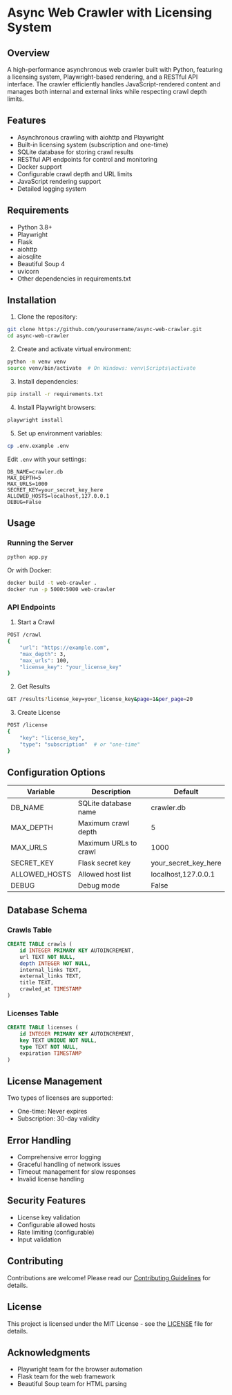 # Async Web Crawler with Licensing System

## Overview
A high-performance asynchronous web crawler built with Python, featuring a licensing system, Playwright-based rendering, and a RESTful API interface. The crawler efficiently handles JavaScript-rendered content and manages both internal and external links while respecting crawl depth limits.

## Features
- Asynchronous crawling with aiohttp and Playwright
- Built-in licensing system (subscription and one-time)
- SQLite database for storing crawl results
- RESTful API endpoints for control and monitoring
- Docker support
- Configurable crawl depth and URL limits
- JavaScript rendering support
- Detailed logging system

## Requirements
- Python 3.8+
- Playwright
- Flask
- aiohttp
- aiosqlite
- Beautiful Soup 4
- uvicorn
- Other dependencies in requirements.txt

## Installation

1. Clone the repository:
```bash
git clone https://github.com/yourusername/async-web-crawler.git
cd async-web-crawler
```

2. Create and activate virtual environment:
```bash
python -m venv venv
source venv/bin/activate  # On Windows: venv\Scripts\activate
```

3. Install dependencies:
```bash
pip install -r requirements.txt
```

4. Install Playwright browsers:
```bash
playwright install
```

5. Set up environment variables:
```bash
cp .env.example .env
```

Edit `.env` with your settings:
```
DB_NAME=crawler.db
MAX_DEPTH=5
MAX_URLS=1000
SECRET_KEY=your_secret_key_here
ALLOWED_HOSTS=localhost,127.0.0.1
DEBUG=False
```

## Usage

### Running the Server

```bash
python app.py
```

Or with Docker:
```bash
docker build -t web-crawler .
docker run -p 5000:5000 web-crawler
```

### API Endpoints

1. Start a Crawl
```bash
POST /crawl
{
    "url": "https://example.com",
    "max_depth": 3,
    "max_urls": 100,
    "license_key": "your_license_key"
}
```

2. Get Results
```bash
GET /results?license_key=your_license_key&page=1&per_page=20
```

3. Create License
```bash
POST /license
{
    "key": "license_key",
    "type": "subscription"  # or "one-time"
}
```

## Configuration Options

| Variable | Description | Default |
|----------|-------------|---------|
| DB_NAME | SQLite database name | crawler.db |
| MAX_DEPTH | Maximum crawl depth | 5 |
| MAX_URLS | Maximum URLs to crawl | 1000 |
| SECRET_KEY | Flask secret key | your_secret_key_here |
| ALLOWED_HOSTS | Allowed host list | localhost,127.0.0.1 |
| DEBUG | Debug mode | False |

## Database Schema

### Crawls Table
```sql
CREATE TABLE crawls (
    id INTEGER PRIMARY KEY AUTOINCREMENT,
    url TEXT NOT NULL,
    depth INTEGER NOT NULL,
    internal_links TEXT,
    external_links TEXT,
    title TEXT,
    crawled_at TIMESTAMP
)
```

### Licenses Table
```sql
CREATE TABLE licenses (
    id INTEGER PRIMARY KEY AUTOINCREMENT,
    key TEXT UNIQUE NOT NULL,
    type TEXT NOT NULL,
    expiration TIMESTAMP
)
```

## License Management

Two types of licenses are supported:
- One-time: Never expires
- Subscription: 30-day validity

## Error Handling
- Comprehensive error logging
- Graceful handling of network issues
- Timeout management for slow responses
- Invalid license handling

## Security Features
- License key validation
- Configurable allowed hosts
- Rate limiting (configurable)
- Input validation

## Contributing
Contributions are welcome! Please read our [Contributing Guidelines](CONTRIBUTING.md) for details.

## License
This project is licensed under the MIT License - see the [LICENSE](LICENSE) file for details.

## Acknowledgments
- Playwright team for the browser automation
- Flask team for the web framework
- Beautiful Soup team for HTML parsing
